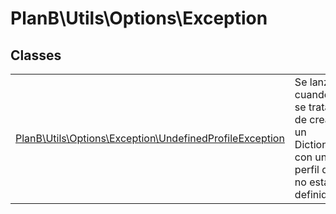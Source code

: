 
                                                                                                                                            
    
# PlanB\Utils\Options\Exception



## Classes
| | |
| --- | --- |
| [PlanB\Utils\Options\Exception\UndefinedProfileException](../../../PlanB/Utils/Options/Exception/UndefinedProfileException.md) | Se lanza cuando se trata de crear un Dictionary con  un perfil que no está definido |






                                                                                                                                                                                                                                                                                                                                                                                                            
    
                                                                                                                                                                                                                                                                             
                